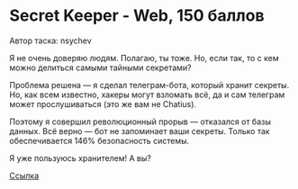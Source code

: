 # Secret Keeper - Web, 150 баллов
Автор таска: nsychev

Я не очень доверяю людям. Полагаю, ты тоже. Но, если так, то с кем можно делиться самыми тайными секретами?

Проблема решена — я сделал телеграм-бота, который хранит секреты. Но, как всем известно, хакеры могут взломать всё, да и сам телеграм может прослушиваться (это же вам не Chatius).

Поэтому я совершил революционный прорыв — отказался от базы данных. Всё верно — бот не запоминает ваши секреты. Только так обеспечивается 146% безопасность системы.

Я уже пользуюсь хранителем! А вы?

[Ссылка](https://t.me/thesecretestbot)
